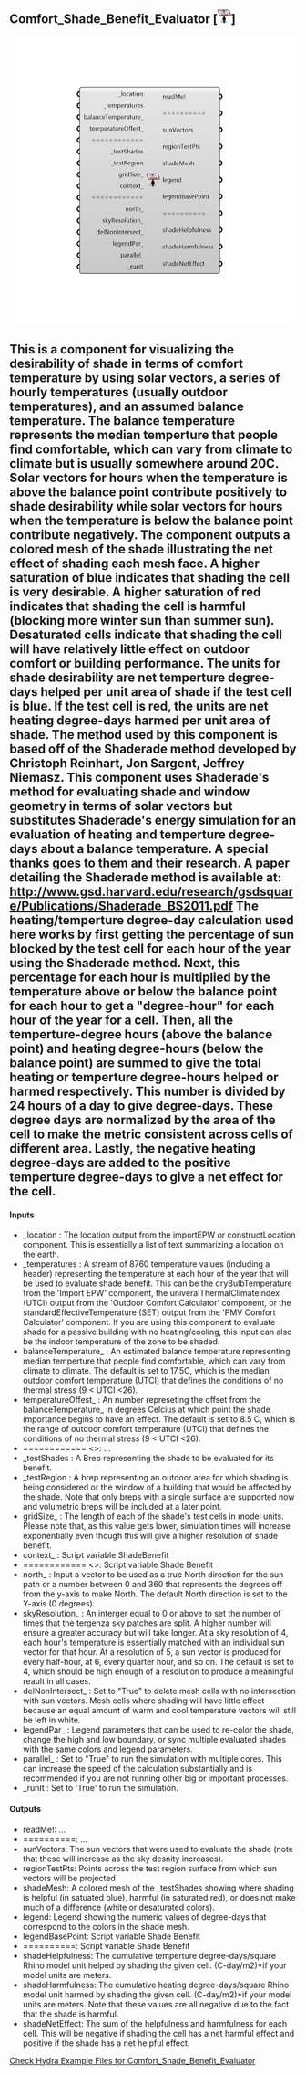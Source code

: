 ## Comfort_Shade_Benefit_Evaluator [![IMAGE](images/icons/Comfort_Shade_Benefit_Evaluator.png)]

![IMAGE](images/components/Comfort_Shade_Benefit_Evaluator.png)

This is a component for visualizing the desirability of shade in terms of comfort temperature by using solar vectors, a series of hourly temperatures (usually outdoor temperatures), and an assumed balance temperature.  The balance temperature represents the median temperture that people find comfortable, which can vary from climate to climate but is usually somewhere around 20C.
 Solar vectors for hours when the temperature is above the balance point contribute positively to shade desirability while solar vectors for hours when the temperature is below the balance point contribute negatively.
 The component outputs a colored mesh of the shade illustrating the net effect of shading each mesh face.  A higher saturation of blue indicates that shading the cell is very desirable.  A higher saturation of red indicates that shading the cell is harmful (blocking more winter sun than summer sun). Desaturated cells indicate that shading the cell will have relatively little effect on outdoor comfort or building performance.
 The units for shade desirability are net temperture degree-days helped per unit area of shade if the test cell is blue.  If the test cell is red, the units are net heating degree-days harmed per unit area of shade.
 The method used by this component is based off of the Shaderade method developed by Christoph Reinhart, Jon Sargent, Jeffrey Niemasz.  This component uses Shaderade's method for evaluating shade and window geometry in terms of solar vectors but substitutes Shaderade's energy simulation for an evaluation of heating and temperture degree-days about a balance temperature. 
 A special thanks goes to them and their research.  A paper detailing the Shaderade method is available at:
 http://www.gsd.harvard.edu/research/gsdsquare/Publications/Shaderade_BS2011.pdf
 The heating/temperture degree-day calculation used here works by first getting the percentage of sun blocked by the test cell for each hour of the year using the Shaderade method.  Next, this percentage for each hour is multiplied by the temperature above or below the balance point for each hour to get a "degree-hour" for each hour of the year for a cell.  Then, all the temperture-degree hours (above the balance point) and heating degree-hours (below the balance point) are summed to give the total heating or temperture degree-hours helped or harmed respectively.  This number is divided by 24 hours of a day to give degree-days.  These degree days are normalized by the area of the cell to make the metric consistent across cells of different area.  Lastly, the negative heating degree-days are added to the positive temperture degree-days to give a net effect for the cell.
 -
 

#### Inputs
* _location <Required>: The location output from the importEPW or constructLocation component.  This is essentially a list of text summarizing a location on the earth.
* _temperatures <Required>: A stream of 8760 temperature values (including a header) representing the temperature at each hour of the year that will be used to evaluate shade benefit.  This can be the dryBulbTemperature from the 'Import EPW' component, the univeralThermalClimateIndex (UTCI) output from the 'Outdoor Comfort Calculator' component, or the standardEffectiveTemperature (SET) output from the 'PMV Comfort Calculator' component.  If you are using this component to evaluate shade for a passive building with no heating/cooling, this input can also be the indoor temperature of the zone to be shaded.
* balanceTemperature_ <Optional>: An estimated balance temperature representing median temperture that people find comfortable, which can vary from climate to climate. The default is set to 17.5C, which is the median outdoor comfort temperature (UTCI) that defines the conditions of no thermal stress (9 < UTCI <26).
* temperatureOffest_ <Optional>: An number represeting the offset from the balanceTemperature_ in degrees Celcius at which point the shade importance begins to have an effect.  The default is set to 8.5 C, which is the range of outdoor comfort temperature (UTCI) that defines the conditions of no thermal stress (9 < UTCI <26).
* ============ <>: ...
* _testShades <Required>: A Brep representing the shade to be evaluated for its benefit.
* _testRegion <Required>: A brep representing an outdoor area for which shading is being considered or the window of a building that would be affected by the shade. Note that only breps with a single surface are supported now and volumetric breps will be included at a later point.
* gridSize_ <Optional>: The length of each of the shade's test cells in model units.  Please note that, as this value gets lower, simulation times will increase exponentially even though this will give a higher resolution of shade benefit.
* context_ <Optional>: Script variable ShadeBenefit
* ============ <>: Script variable Shade Benefit
* north_ <Optional>: Input a vector to be used as a true North direction for the sun path or a number between 0 and 360 that represents the degrees off from the y-axis to make North.  The default North direction is set to the Y-axis (0 degrees).
* skyResolution_ <Optional>: An interger equal to 0 or above to set the number of times that the tergenza sky patches are split.  A higher number will ensure a greater accuracy but will take longer.  At a sky resolution of 4, each hour's temperature is essentially matched with an individual sun vector for that hour.  At a resolution of 5, a sun vector is produced for every half-hour, at 6, every quarter hour, and so on. The default is set to 4, which should be high enough of a resolution to produce a meaningful reault in all cases.
* delNonIntersect_ <Optional>: Set to "True" to delete mesh cells with no intersection with sun vectors.  Mesh cells where shading will have little effect because an equal amount of warm and cool temperature vectors will still be left in white.
* legendPar_ <Optional>: Legend parameters that can be used to re-color the shade, change the high and low boundary, or sync multiple evaluated shades with the same colors and legend parameters.
* parallel_ <Optional>: Set to "True" to run the simulation with multiple cores.  This can increase the speed of the calculation substantially and is recommended if you are not running other big or important processes.
* _runIt <Required>: Set to 'True' to run the simulation.

#### Outputs
* readMe!: ...
* ==========: ...
* sunVectors: The sun vectors that were used to evaluate the shade (note that these will increase as the sky desnity increases).
* regionTestPts: Points across the test region surface from which sun vectors will be projected
* shadeMesh: A colored mesh of the _testShades showing where shading is helpful (in satuated blue), harmful (in saturated red), or does not make much of a difference (white or desaturated colors).
* legend: Legend showing the numeric values of degree-days that correspond to the colors in the shade mesh.
* legendBasePoint: Script variable Shade Benefit
* ==========: Script variable Shade Benefit
* shadeHelpfulness: The cumulative temperture degree-days/square Rhino model unit helped by shading the given cell. (C-day/m2)*if your model units are meters.
* shadeHarmfulness: The cumulative heating degree-days/square Rhino model unit harmed by shading the given cell. (C-day/m2)*if your model units are meters. Note that these values are all negative due to the fact that the shade is harmful. 
* shadeNetEffect: The sum of the helpfulness and harmfulness for each cell.  This will be negative if shading the cell has a net harmful effect and positive if the shade has a net helpful effect.


[Check Hydra Example Files for Comfort_Shade_Benefit_Evaluator](https://hydrashare.github.io/hydra/index.html?keywords=Comfort_Shade_Benefit_Evaluator)